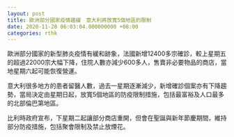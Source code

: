 ```yaml
---
layout: post
title: 歐洲部分國家疫情趨緩　意大利將放寬5個地區的限制
date: 2020-11-28 06:03:04.000000000 +08:00
categories: rthk
---
```


歐洲部分國家的新型肺炎疫情有緩和跡象，法國新增12400多宗確診，較上星期五的超過22000宗大幅下降，住院人數亦減少600多人，售賣非必要物品的商店，當地星期六起可能恢復營運。

意大利很多地方的患者留醫人數，過去一星期逐漸減少，新增確診個案亦有下降趨勢，當局決定由星期日起，放寬5個地區的防疫限制措施，包括最富裕及人口最多的北部倫巴第地區。

比利時政府宣布，下星期二起讓部分商店重開，但會在聖誕與新年節慶期間，維持部分防疫措施，包括聚會限制及禁止放煙花。
